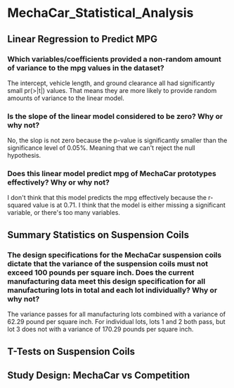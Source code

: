 # MechaCar_Statistical_Analysis

## Linear Regression to Predict MPG
### Which variables/coefficients provided a non-random amount of variance to the mpg values in the dataset?
The intercept, vehicle length, and ground clearance all had significantly small pr(>|t|) values. That means they are more likely to provide random amounts of variance to the linear model. 
### Is the slope of the linear model considered to be zero? Why or why not?
No, the slop is not zero because the p-value is significantly smaller than the significance level of 0.05%. Meaning that we can't reject the null hypothesis.
### Does this linear model predict mpg of MechaCar prototypes effectively? Why or why not?
I don't think that this model predicts the mpg effectively because the r-squared value is at 0.71. I think that the model is either missing a significant variable, or there's too many variables.

## Summary Statistics on Suspension Coils
### The design specifications for the MechaCar suspension coils dictate that the variance of the suspension coils must not exceed 100 pounds per square inch. Does the current manufacturing data meet this design specification for all manufacturing lots in total and each lot individually? Why or why not?
The variance passes for all manufacturing lots combined with a variance of 62.29 pound per square inch. For individual lots, lots 1 and 2 both pass, but lot 3 does not with a variance of 170.29 pounds per square inch.

## T-Tests on Suspension Coils

## Study Design: MechaCar vs Competition
